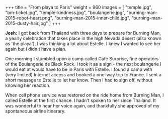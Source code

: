 +++
title = "From playa to Paris"
weight = 960
images = [
  "temple.jpg",
  "bm-ticket.jpg",
  "temple-kindness.jpg",
  "boulangerie.jpg",
  "burning-man-2015-robot-heart.png",
  "burning-man-2015-inner-child.jpg",
  "burning-man-2015-dusty-hair.jpg"
]
+++

**Josh:** I got back from Thailand with three days to prepare for Burning Man, a yearly celebration that takes place in the high Nevada desert (also known as 'the playa'). I was thinking a lot about Estelle. I knew I wanted to see her again but I didn't have a plan.

One morning I stumbled upon a camp called Café Surprise, fine operators of the Boulangerie de Black Rock. I took it as a sign - the next boulangerie I would eat at would have to be in Paris with Estelle. I found a camp with (very limited) Internet access and booked a one-way trip to France. I sent a short message to Estelle to let her know. Then I had to sign off, without knowing her reaction.

When cell phone service was restored on the ride home from Burning Man, I called Estelle at the first chance. I hadn't spoken to her since Thailand. It was wonderful to hear her voice again, and thankfully she approved of my spontaneous airline itinerary.
